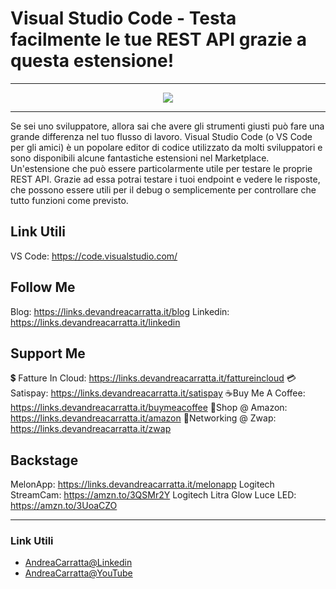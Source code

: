 # Visual Studio Code - Testa facilmente le tue REST API grazie a questa estensione!
 
<hr />
 
<div align="center">

<a href="https://www.youtube.com/v/9x9vpFHgQck?version=3" target="_blank" alt="Visual Studio Code - Testa facilmente le tue REST API grazie a questa estensione!">

<img src="https://img.youtube.com/vi/9x9vpFHgQck/0.jpg" />

</a>

</div>
 
<hr />
 
Se sei uno sviluppatore, allora sai che avere gli strumenti giusti può fare una grande differenza nel tuo flusso di lavoro. Visual Studio Code (o VS Code per gli amici) è un popolare editor di codice utilizzato da molti sviluppatori e sono disponibili alcune fantastiche estensioni nel Marketplace. Un'estensione che può essere particolarmente utile per testare le proprie REST API. Grazie ad essa potrai testare i tuoi endpoint e vedere le risposte, che possono essere utili per il debug o semplicemente per controllare che tutto funzioni come previsto.


## Link Utili
VS Code: https://code.visualstudio.com/

## Follow Me

Blog: https://links.devandreacarratta.it/blog 
Linkedin: https://links.devandreacarratta.it/linkedin

## Support Me 

💲 Fatture In Cloud: https://links.devandreacarratta.it/fattureincloud
💳Satispay: https://links.devandreacarratta.it/satispay
☕Buy Me A Coffee: https://links.devandreacarratta.it/buymeacoffee
🛒Shop @ Amazon: https://links.devandreacarratta.it/amazon
🤝Networking @ Zwap: https://links.devandreacarratta.it/zwap

## Backstage
MelonApp: https://links.devandreacarratta.it/melonapp
Logitech StreamCam: https://amzn.to/3QSMr2Y
Logitech Litra Glow Luce LED: https://amzn.to/3UoaCZO
 
<hr />
 
### Link Utili
- [AndreaCarratta@Linkedin](https://links.devandreacarratta.it/linkedin)
- [AndreaCarratta@YouTube](https://links.devandreacarratta.it/youtube)


